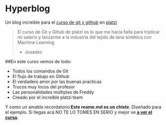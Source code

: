 # Hyperblog
Un blog increible para el [curso de git y github](https://platzi.com/clases/git-github/ "curso de git y github") en [platzi](https://platzi.com/ "platzi")
>El curso de Git y Gihub de platzi es lo que me hacía falta para triplicar mi salario y lanzarme a la industria del tejido de lana sintética con Machine Learning
> - Josadec

##En este curso vemos de todo:
* Todos los comandos de Git
* El flujo de trabajo en Github
* El verdadero amor por las buenas practicas
* Trucos muy locos del profesor 
* Las personalidades múltiples de Freddy
* Creado por el increible platzi team

Y como un amable recordatorio:**Este reame.md es un chiste**. Diseñado para el ejemplo. Si llegas acá NO TE LO TOMES EN SERIO y mejor ve [**a ver el curso**](https://platzi.com/clases/git-github/ "a ver el curso").